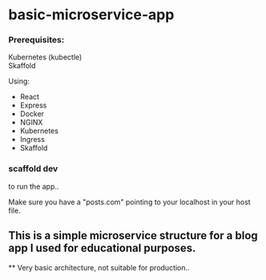 # basic-microservice-app

### Prerequisites:
 Kubernetes (kubectle)\
 Skaffold

Using:
  - React
  - Express
  - Docker
  - NGINX
  - Kubernetes
  - Ingress
  - Skaffold

### scaffold dev
to run the app..

Make sure you have a "posts.com" pointing to your localhost in your host file.


## This is a simple microservice structure for a blog app I used for educational purposes.

** Very basic architecture, not suitable for production..
